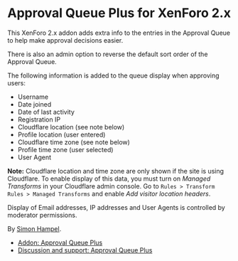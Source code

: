 Approval Queue Plus for XenForo 2.x
===================================

This XenForo 2.x addon adds extra info to the entries in the Approval Queue to help make approval decisions easier.

There is also an admin option to reverse the default sort order of the Approval Queue.

The following information is added to the queue display when approving users:

* Username
* Date joined
* Date of last activity
* Registration IP
* Cloudflare location (see note below)
* Profile location (user entered)
* Cloudflare time zone (see note below)
* Profile time zone (user selected)
* User Agent

**Note:** Cloudflare location and time zone are only shown if the site is using Cloudflare. To enable display of this 
data, you must turn on _Managed Transforms_ in your Cloudflare admin console. Go to 
`Rules > Transform Rules > Managed Transforms` and enable _Add visitor location headers_.

Display of Email addresses, IP addresses and User Agents is controlled by moderator permissions.

By [Simon Hampel](https://xenforo.com/community/members/sim.4264/).

* [Addon: Approval Queue Plus](https://xenforo.com/community/resources/approval-queue-plus.7411/)
* [Discussion and support: Approval Queue Plus](https://xenforo.com/community/threads/approval-queue-plus.170554/)
